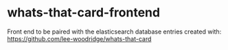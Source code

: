 # whats-that-card-frontend

Front end to be paired with the elasticsearch database entries created with: https://github.com/lee-woodridge/whats-that-card
